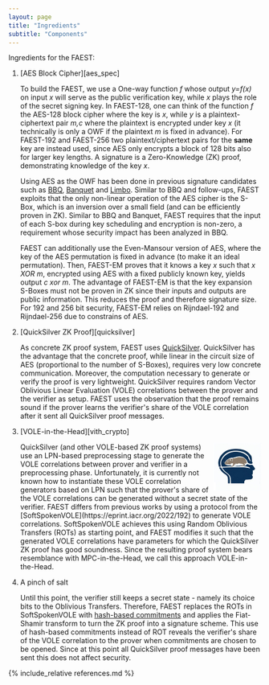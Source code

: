 ```yaml
---
layout: page
title: "Ingredients"
subtitle: "Components"
---
```


Ingredients for the FAEST:

1. [AES Block Cipher][aes_spec]

	To build the FAEST, we use a One-way function *f* whose output *y=f(x)* on input *x* will serve as the public verification key, while *x* plays the role of the secret signing key. In FAEST-128, one can think of the function *f* the AES-128 block cipher where the key is *x*, while *y* is a plaintext-ciphertext pair *m,c* where the plaintext is encrypted under key *x* (it technically is only a OWF if the plaintext *m* is fixed in advance). For FAEST-192 and FAEST-256 two plaintext/ciphertext pairs for the **same** key are instead used, since AES only encrypts a block of 128 bits also for larger key lengths. A signature is a Zero-Knowledge  (ZK) proof, demonstrating knowledge of the key *x*.

	Using AES as the OWF has been done in previous signature candidates such as [BBQ](https://eprint.iacr.org/2019/781.pdf), [Banquet](https://eprint.iacr.org/2021/068.pdf) and [Limbo](https://eprint.iacr.org/2021/215). Similar to BBQ and follow-ups, FAEST exploits that the only non-linear operation of the AES cipher is the S-Box, which is an inversion over a small field (and can be efficiently proven in ZK). Similar to BBQ and Banquet, FAEST requires that the input of each S-box during key scheduling and encryption is non-zero, a requirement whose security impact has been analyzed in BBQ.

	FAEST can additionally use the Even-Mansour version of AES, where the key of the AES permutation is fixed in advance (to make it an ideal permutation). Then, FAEST-EM proves that it knows a key *x* such that *x XOR m*, encrypted using AES with a fixed publicly known key, yields output *c xor m*. The advantage of FAEST-EM is that the key expansion S-Boxes must not be proven in ZK since their inputs and outputs are public information. This reduces the proof and therefore signature size. For 192 and 256 bit security, FAEST-EM relies on Rijndael-192 and Rijndael-256 due to constrains of AES.

2. [QuickSilver ZK Proof][quicksilver]

	As concrete ZK proof system, FAEST uses [QuickSilver](https://eprint.iacr.org/2021/076). QuickSilver has the advantage that the concrete proof, while linear in the circuit size of AES (proportional to the number of S-Boxes), requires very low concrete communication. Moreover, the computation necessary to generate or verify the proof is very lightweight. QuickSilver requires random Vector Oblivious Linear Evaluation (VOLE) correlations between the prover and the verifier as setup. FAEST uses the observation that the proof remains sound if the prover learns the verifier's share of the VOLE correlation after it sent all QuickSilver proof messages.

3. [VOLE-in-the-Head][vith_crypto]

	<p>
	<img src="/assets/vith.png" alt="A vole in the head of a person" style="float:right;width:20%;">
	QuickSilver (and other VOLE-based ZK proof systems) use an LPN-based preprocessing stage to generate the VOLE correlations between prover and verifier in a preprocessing phase. Unfortunately, it is currently not known how to instantiate these VOLE correlation generators based on LPN such that the prover's share of the VOLE correlations can be generated without a secret state of the verifier. FAEST differs from previous works by using a protocol from the [SoftSpokenVOLE](https://eprint.iacr.org/2022/192) to generate VOLE correlations. SoftSpokenVOLE achieves this using Random Oblivious Transfers (ROTs) as starting point, and FAEST  modifies it such that the generated VOLE correlations have parameters for which the QuickSilver ZK proof has good soundness. Since the resulting proof system bears resemblance with MPC-in-the-Head, we call this approach VOLE-in-the-Head.
	</p> 

4. A pinch of salt

	Until this point, the verifier still keeps a secret state - namely its choice bits to the Oblivious Transfers. Therefore, FAEST replaces the ROTs in SoftSpokenVOLE with [hash-based commitments](https://eprint.iacr.org/2018/983) and applies the Fiat-Shamir transform to turn the ZK proof into a signature scheme. This use of hash-based commitments instead of ROT reveals the verifier's share of the VOLE correlation to the prover when commitments are chosen to be opened. Since at this point all QuickSilver proof messages have been sent this does not affect security. 

{% include_relative references.md %}
